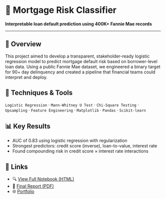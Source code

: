 # 🏦 Mortgage Risk Classifier

**Interpretable loan default prediction using 400K+ Fannie Mae records**

---

## 📌 Overview
This project aimed to develop a transparent, stakeholder-ready logistic regression model to predict mortgage default risk based on borrower-level loan data. Using a public Fannie Mae dataset, we engineered a binary target for 90+ day delinquency and created a pipeline that financial teams could interpret and deploy.

## 🧠 Techniques & Tools
`Logistic Regression` · `Mann-Whitney U Test` · `Chi-Square Testing` · `Upsampling` · `Feature Engineering` · `Matplotlib` · `Pandas` · `Scikit-learn`


## 📊 Key Results
- AUC of 0.83 using logistic regression with regularization
- Strongest predictors: credit score (inverse), loan-to-value, interest rate
- Found compounding risk in credit score × interest rate interactions

## 🔗 Links
- 🔍 [View Full Notebook (HTML)](rendered_html/loan_default.html)
- 🧾 [Final Report (PDF)](report.pdf)
- 🌐 [Portfolio](https://tanyanaheta.github.io)